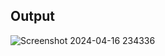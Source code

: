 ## Output
![Screenshot 2024-04-16 234336](https://github.com/iAdtya/chat-app/assets/93979441/0974ac7f-120c-4111-a197-28bacd81cb09)

